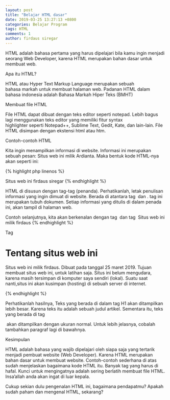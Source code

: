 ```yaml
---
layout: post
title: "Belajar HTML dasar"
date: 2019-03-25 13:27:13 +0800
categories: Belajar Program
tags: HTML
comments: 1
author: firdaus siregar
---
```



HTML adalah bahasa pertama yang harus dipelajari bila kamu ingin menjadi seorang Web Developer, karena HTML merupakan bahan dasar untuk membuat web.

Apa itu HTML?

HTML atau Hyper Text Markup Language merupakan sebuah bahasa markah untuk membuat halaman web. Padanan HTML dalam bahasa indonesia adalah Bahasa Markah Hiper Teks (BMHT)


Membuat file HTML

File HTML dapat dibuat dengan teks editor seperti notepad. Lebih bagus lagi menggunakan teks editor yang memiliki fitur syntax highlighter seperti Notepad++, Sublime Text, Gedit, Kate, dan lain-lain. File HTML disimpan dengan ekstensi html atau htm.


Contoh-contoh HTML

Kita ingin menampilkan informasi di website. Informasi ini merupakan sebuah pesan: Situs web ini milik Ardianta. Maka bentuk kode HTML-nya akan seperti ini:


{% highlight php linenos %}
<!DOCTYPE html> 
<html> <body> Situs web ini firdaus siregar
</body></html>
{% endhighlight %}


HTML di disusun dengan tag-tag (penanda). Perhatikanlah, letak penulisan informasi yang ingin dimuat di website. Berada di atantara tag *<body>* dan *</body>*. tag ini merupakan tubuh dokumen. Setiap informasi yang ditulis di dalam penada ini, akan tampil di halaman web.


Contoh selanjutnya, kita akan berkenalan dengan tag <head> dan tag <title>. Tag <head> merupakan kepala dokumen. Agar lebih mudah memahami, cantoh yang tadi kita modifikasi. Tambahkanlah tag <head> dan tag <title> Sehingga kodenya menjadi seperti di bawah ini.


{% highlight php linenos %}
<!DOCTYPE html> <html> <head> 
<title>Situs Web firdaus</title></head> 
<body> Situs web ini milik firdaus</body></html>
{% endhighlight %}

Tag <title> berfungsi untuk membuat judul website. Sementara itu tag <head> berfungsi untuk membuat kepala dokumen. Tag <title> harus diletakkan di dalam tag <head>. Perhatikanlah hasilnya, teks yang ada di tag <title> akan ditampilkan sebagai judul website.



Contoh berikutnya, kita akan berkenalan dengan tag <h1> dan tag <p>. tag <h1> berfungsi untuk membuat judul artikel. H1 adalah ukuran judul terbesar di HTML. Sementara itu, tag <p> berfungsi untuk membuat paragraf. Modifikasi lagi kode tadi, sehingga menjadi seperti berikut ini:


{% highlight php linenos %}
<!DOCTYPE html><html>
<head><title>Situs Web firdaus</title></head> <body> 
<h1>Tentang situs web ini</h1> 
<p>Situs web ini milik firdaus. Dibuat pada tanggal 25 maret 2019. Tujuan membuat situs web ini, untuk latihan saja. Situs ini belum mengudara, karena masih tersimpan di komputer saya sendiri (lokal). Suatu saat nanti,situs ini akan kusimpan (hosting) di sebuah server di internet.</p></body> </html>
{% endhighlight %}

Perhatikanlah hasilnya, Teks yang berada di dalam tag H1 akan ditampilkan lebih besar. Karena teks itu adalah sebuah judul artikel. Sementara itu, teks yang berada di tag <p> akan ditampilkan dengan ukuran normal. Untuk lebih jelasnya, cobalah tambahkan paragraf lagi di bawahnya.


Kesimpulan

HTML adalah bahasa yang wajib dipelajari oleh siapa saja yang tertarik menjadi pembuat website (Web Developer). Karena HTML merupakan bahan dasar untuk membuat website. Contoh-contoh sederhana di atas sudah menjelaskan bagaimana kode HTML itu. Banyak tag yang harus di hafal. Kunci untuk mengingatnya adalah sering berlatih membuat file HTML. Insa’allah anda akan ingat di luar kepala.

Cukup sekian dulu pengenalan HTML ini, bagaimana pendapatmu? Apakah sudah paham dan mengenal HTML, sekarang?



